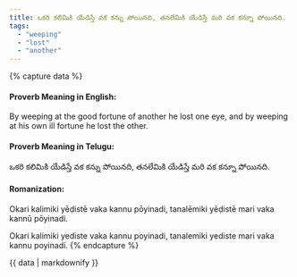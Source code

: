 ```yaml
---
title: ఒకరి కలిమికి యేడిస్తే వక కన్ను పోయినది, తనలేమికి యేడిస్తే మరి వక కన్నూ పోయినది.
tags:
  - "weeping"
  - "lost"
  - "another"
---
```


{% capture data %}
#### Proverb Meaning in English:
By weeping at the good fortune of another he lost one eye, and by weeping at his own ill fortune he lost the other.

#### Proverb Meaning in Telugu:
ఒకరి కలిమికి యేడిస్తే వక కన్ను పోయినది, తనలేమికి యేడిస్తే మరి వక కన్నూ పోయినది.

#### Romanization:
Okari kalimiki yēḍistē vaka kannu pōyinadi, tanalēmiki yēḍistē mari vaka kannū pōyinadi.

Okari kalimiki yediste vaka kannu poyinadi, tanalemiki yediste mari vaka kannu poyinadi.
{% endcapture %}

{{ data | markdownify }}

